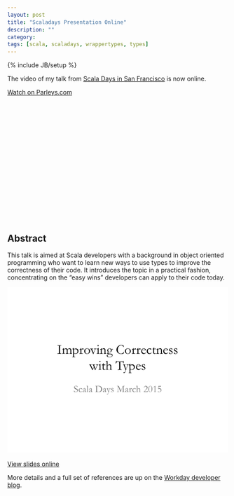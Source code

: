 ```yaml
---
layout: post
title: "Scaladays Presentation Online"
description: ""
category:
tags: [scala, scaladays, wrappertypes, types]
---
```

{% include JB/setup %}

The video of my talk from [Scala Days in San Francisco](http://event.scaladays.org/scaladays-sanfran-2015#!#schedulePopupExtras-6553) is now online.

<div data-parleys-presentation="improving-correctness-with-types" style="width:100%;height:300px"><script type = "text/javascript" src="//parleys.com/js/parleys-share.js"></script><a href="https://www.parleys.com/play/improving-correctness-with-types">Watch on Parleys.com</a></div>

## Abstract

This talk is aimed at Scala developers with a background in object oriented programming who want to learn new ways to use types to improve the correctness of their code. It introduces the topic in a practical fashion, concentrating on the “easy wins” developers can apply to their code today.

![Slides](/assets/scala-days-improving-correctness-with-types/thumbnail.png)

[View slides online](http://www.slideshare.net/IainHull/improving-correctness-with-types)

More details and a full set of references are up on the [Workday developer blog](http://workday.github.io/2015/03/17/scala-days-improving-correctness-with-types/).
